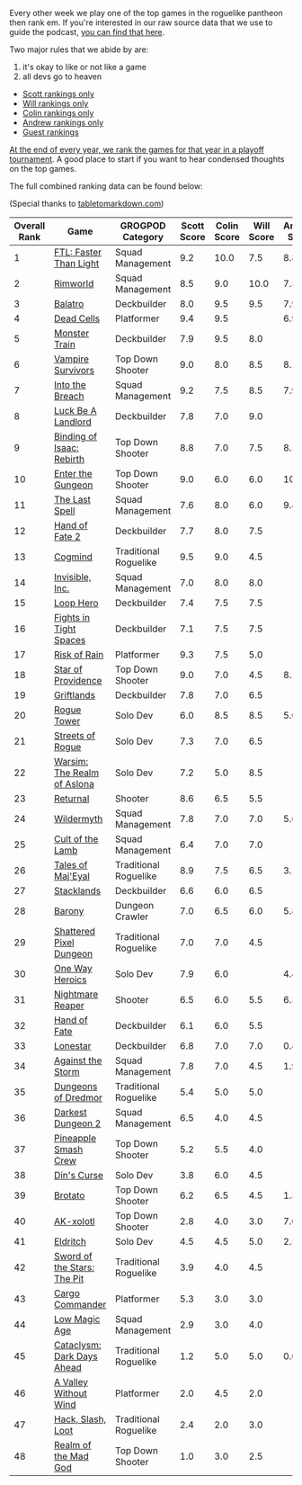 Every other week we play one of the top games in the roguelike pantheon then rank em. If you're interested in our raw source data that we use to guide the podcast, [you can find that here](https://github.com/ScottBurger/going_rogue_podcast/wiki/Roguelike-Steam-Dataset).

Two major rules that we abide by are: 
1. it's okay to like or not like a game
2. all devs go to heaven

* [Scott rankings only](https://docs.google.com/spreadsheets/d/1wf34T9sseGKv_VtQMcjRq6WuFWj33uU9cbU4oUlZGt8/edit#gid=1410426659)
* [Will rankings only](https://docs.google.com/spreadsheets/d/1wf34T9sseGKv_VtQMcjRq6WuFWj33uU9cbU4oUlZGt8/edit#gid=73210139)
* [Colin rankings only](https://docs.google.com/spreadsheets/d/1wf34T9sseGKv_VtQMcjRq6WuFWj33uU9cbU4oUlZGt8/edit#gid=2046262583)
* [Andrew rankings only](https://docs.google.com/spreadsheets/d/1wf34T9sseGKv_VtQMcjRq6WuFWj33uU9cbU4oUlZGt8/edit#gid=1897153161)
* [Guest rankings](https://docs.google.com/spreadsheets/d/1wf34T9sseGKv_VtQMcjRq6WuFWj33uU9cbU4oUlZGt8/edit#gid=847369508)

<!-- 
when finished:
* games that X liked more than Y
* games that X and Y agreed on perfectly
* top 'gems' = avg pod rank vs review rank
* top 'anti-gems' = avg pod rank vs review rank
-->

<!--
ongoing short lists (matching youtube playlists?):

top 3 most popular rogues
top 3 hidden gems
top 3 most widely disagreed on games (std dev)
-->

[At the end of every year, we rank the games for that year in a playoff tournament](https://grogpod.zone/tags/#omegabowl). A good place to start if you want to hear condensed thoughts on the top games.


The full combined ranking data can be found below:

(Special thanks to [tabletomarkdown.com](https://tabletomarkdown.com/convert-spreadsheet-to-markdown))

| Overall Rank | Game                                                                                | GROGPOD Category      | Scott Score | Colin Score | Will Score | Andrew Score | Avg Score | Median | Std Dev |
| ------------ | ----------------------------------------------------------------------------------- | --------------------- | ----------- | ----------- | ---------- | ------------ | --------- | ------ | ------- |
| 1            | [FTL: Faster Than Light](https://grogpod.zone/2022-12-07-ftl/)                      | Squad Management      | 9.2         | 10.0        | 7.5        | 8.8          | 8.86      | 9.0    | 1.05    |
| 2            | [Rimworld](https://grogpod.zone/2023-10-25-rimworld/)                               | Squad Management      | 8.5         | 9.0         | 10.0       | 7.5          | 8.75      | 9.0    | 1.04    |
| 3            | [Balatro](https://grogpod.zone/2024-03-13-balatro/)                                 | Deckbuilder           | 8.0         | 9.5         | 9.5        | 7.9          | 8.73      | 9.0    | 0.90    |
| 4            | [Dead Cells](https://grogpod.zone/2023-11-22-dead_cells/)                           | Platformer            | 9.4         | 9.5         |            | 6.9          | 8.59      | 9.5    | 1.49    |
| 5            | [Monster Train](https://grogpod.zone/2023-05-24-monster_train/)                     | Deckbuilder           | 7.9         | 9.5         | 8.0        |              | 8.47      | 8.0    | 0.90    |
| 6            | [Vampire Survivors](https://grogpod.zone/2024-06-05-vampire-survivors/)             | Top Down Shooter      | 9.0         | 8.0         | 8.5        | 8.1          | 8.40      | 8.5    | 0.45    |
| 7            | [Into the Breach](https://grogpod.zone/2024-03-27-into_the_breach/)                 | Squad Management      | 9.2         | 7.5         | 8.5        | 7.9          | 8.26      | 8.0    | 0.75    |
| 8            | [Luck Be A Landlord](https://grogpod.zone/2023-08-02-landlord/)                     | Deckbuilder           | 7.8         | 7.0         | 9.0        |              | 7.93      | 8.0    | 1.01    |
| 9            | [Binding of Isaac: Rebirth](https://grogpod.zone/2022-10-26-isaac/)                 | Top Down Shooter      | 8.8         | 7.0         | 7.5        | 8.1          | 7.84      | 8.0    | 0.76    |
| 10           | [Enter the Gungeon](https://grogpod.zone/2023-07-04-gungeon/)                       | Top Down Shooter      | 9.0         | 6.0         | 6.0        | 10.0         | 7.75      | 7.5    | 2.06    |
| 11           | [The Last Spell](https://grogpod.zone/2023-08-16-the_last_spell/)                   | Squad Management      | 7.6         | 8.0         | 6.0        | 9.4          | 7.74      | 8.0    | 1.39    |
| 12           | [Hand of Fate 2](https://grogpod.zone/2023-04-12-hand-of-fate/)                     | Deckbuilder           | 7.7         | 8.0         | 7.5        |              | 7.73      | 7.5    | 0.25    |
| 13           | [Cogmind](https://grogpod.zone/2023-03-15-cogmind/)                                 | Traditional Roguelike | 9.5         | 9.0         | 4.5        |              | 7.67      | 9.0    | 2.75    |
| 14           | [Invisible, Inc.](https://grogpod.zone/2023-01-04-invisible/)                       | Squad Management      | 7.0         | 8.0         | 8.0        |              | 7.67      | 8.0    | 0.58    |
| 15           | [Loop Hero](https://grogpod.zone/2023-04-26-streets-of-rogue/)                      | Deckbuilder           | 7.4         | 7.5         | 7.5        |              | 7.47      | 7.5    | 0.06    |
| 16           | [Fights in Tight Spaces](https://grogpod.zone/2023-02-15-fits/)                     | Deckbuilder           | 7.1         | 7.5         | 7.5        |              | 7.37      | 7.5    | 0.23    |
| 17           | [Risk of Rain](https://grogpod.zone/2023-02-01-riskofrain/)                         | Platformer            | 9.3         | 7.5         | 5.0        |              | 7.27      | 7.5    | 2.16    |
| 18           | [Star of Providence](https://grogpod.zone/2024-04-10-star-of-providence/)           | Top Down Shooter      | 9.0         | 7.0         | 4.5        | 8.1          | 7.16      | 8.0    | 1.00    |
| 19           | [Griftlands](https://grogpod.zone/2023-05-10-griftlands/)                           | Deckbuilder           | 7.8         | 7.0         | 6.5        |              | 7.10      | 7.0    | 0.66    |
| 20           | [Rogue Tower](https://grogpod.zone/2024-01-03-rogue-tower/)                         | Solo Dev              | 6.0         | 8.5         | 8.5        | 5.0          | 7.00      | 7.5    | 1.78    |
| 21           | [Streets of Rogue](https://grogpod.zone/2023-04-26-streets-of-rogue/)               | Solo Dev              | 7.3         | 7.0         | 6.5        |              | 6.93      | 7.0    | 0.40    |
| 22           | [Warsim: The Realm of Aslona](https://grogpod.zone/2023-03-01-warsim/)              | Solo Dev              | 7.2         | 5.0         | 8.5        |              | 6.90      | 7.0    | 1.77    |
| 23           | [Returnal](https://grogpod.zone/2022-11-23-madgod/)                                 | Shooter               | 8.6         | 6.5         | 5.5        |              | 6.87      | 6.5    | 1.58    |
| 24           | [Wildermyth](https://grogpod.zone/2024-01-17-wildermyth/)                           | Squad Management      | 7.8         | 7.0         | 7.0        | 5.6          | 6.86      | 7.0    | 0.91    |
| 25           | [Cult of the Lamb](https://grogpod.zone/2023-07-19-cult-of-the-lamb/)               | Squad Management      | 6.4         | 7.0         | 7.0        |              | 6.80      | 7.0    | 0.35    |
| 26           | [Tales of Maj'Eyal](https://grogpod.zone/2024-02-14-tome/)                          | Traditional Roguelike | 8.9         | 7.5         | 6.5        | 3.1          | 6.51      | 7.0    | 2.46    |
| 27           | [Stacklands](https://grogpod.zone/2023-01-18-stacklands/)                           | Deckbuilder           | 6.6         | 6.0         | 6.5        |              | 6.37      | 6.5    | 0.32    |
| 28           | [Barony](https://grogpod.zone/2024-05-08-barony/)                                   | Dungeon Crawler       | 7.0         | 6.5         | 6.0        | 5.8          | 6.31      | 6.5    | 0.55    |
| 29           | [Shattered Pixel Dungeon](https://grogpod.zone/2023-06-21-shattered-pixel-dungeon/) | Traditional Roguelike | 7.0         | 7.0         | 4.5        |              | 6.17      | 7.0    | 1.44    |
| 30           | [One Way Heroics](http://grogpod.zone/2023-09-13-one-way-heroics/)                  | Solo Dev              | 7.9         | 6.0         |            | 4.4          | 6.08      | 6.0    | 1.74    |
| 31           | [Nightmare Reaper](https://grogpod.zone/2024-01-31-nightmare-reaper/)               | Shooter               | 6.5         | 6.0         | 5.5        | 6.3          | 6.06      | 6.0    | 0.43    |
| 32           | [Hand of Fate](https://grogpod.zone/2023-04-12-hand-of-fate/)                       | Deckbuilder           | 6.1         | 6.0         | 5.5        |              | 5.87      | 6.0    | 0.32    |
| 33           | [Lonestar](https://grogpod.zone/2024-05-22-lonestar)                                | Deckbuilder           | 6.8         | 7.0         | 7.0        | 0.8          | 5.38      | 7.0    | 3.09    |
| 34           | [Against the Storm](https://grogpod.zone/2024-02-28-against-the-storm/)             | Squad Management      | 7.8         | 7.0         | 4.5        | 1.9          | 5.29      | 6.0    | 2.68    |
| 35           | [Dungeons of Dredmor](https://grogpod.zone/2022-10-12-dredmor/)                     | Traditional Roguelike | 5.4         | 5.0         | 5.0        |              | 5.13      | 5.0    | 0.23    |
| 36           | [Darkest Dungeon 2](https://grogpod.zone/2023-06-07-darkest-dungeon-2/)             | Squad Management      | 6.5         | 4.0         | 4.5        |              | 5.00      | 4.5    | 1.32    |
| 37           | [Pineapple Smash Crew](https://grogpod.zone/2022-11-09-pineapple/)                  | Top Down Shooter      | 5.2         | 5.5         | 4.0        |              | 4.90      | 5.0    | 0.79    |
| 38           | [Din's Curse](https://grogpod.zone/2022-11-23-madgod/)                              | Solo Dev              | 3.8         | 6.0         | 4.5        |              | 4.77      | 4.5    | 1.12    |
| 39           | [Brotato](https://grogpod.zone/2023-08-16-the_last_spell/)                          | Top Down Shooter      | 6.2         | 6.5         | 4.5        | 1.3          | 4.61      | 5.5    | 2.41    |
| 40           | [AK-xolotl](https://grogpod.zone/2023-11-08-akxolotl/)                              | Top Down Shooter      | 2.8         | 4.0         | 3.0        | 7.0          | 4.20      | 3.5    | 1.94    |
| 41           | [Eldritch](http://grogpod.zone/2023-08-30-eldritch/)                                | Solo Dev              | 4.5         | 4.5         | 5.0        | 2.5          | 4.13      | 4.5    | 1.11    |
| 42           | [Sword of the Stars: The Pit](https://grogpod.zone/2022-12-21-sots_the_pit/)        | Traditional Roguelike | 3.9         | 4.0         | 4.5        |              | 4.13      | 4.0    | 0.32    |
| 43           | [Cargo Commander](https://grogpod.zone/2022-11-23-madgod/)                          | Platformer            | 5.3         | 3.0         | 3.0        |              | 3.77      | 3.0    | 1.33    |
| 44           | [Low Magic Age](https://grogpod.zone/2023-03-29-low-magic-age/)                     | Squad Management      | 2.9         | 3.0         | 4.0        |              | 3.30      | 3.0    | 0.61    |
| 45           | [Cataclysm: Dark Days Ahead](http://grogpod.zone/2023-09-27-cataclysm/)             | Traditional Roguelike | 1.2         | 5.0         | 5.0        | 0.6          | 2.96      | 3.0    | 2.37    |
| 46           | [A Valley Without Wind](https://grogpod.zone/2022-11-09-pineapple/)                 | Platformer            | 2.0         | 4.5         | 2.0        |              | 2.83      | 2.0    | 1.44    |
| 47           | [Hack, Slash, Loot](https://grogpod.zone/2022-11-09-pineapple/)                     | Traditional Roguelike | 2.4         | 2.0         | 3.0        |              | 2.47      | 2.5    | 0.50    |
| 48           | [Realm of the Mad God](https://grogpod.zone/2022-11-23-madgod/)                     | Top Down Shooter      | 1.0         | 3.0         | 2.5        |              | 2.17      | 2.5    | 1.04    |







